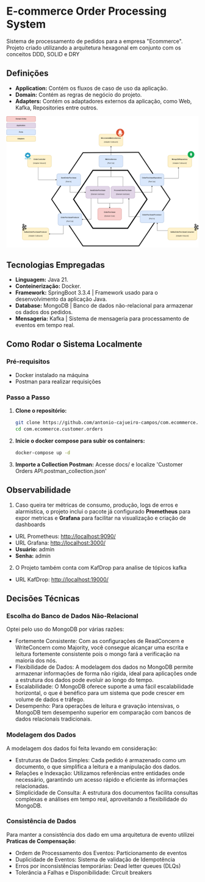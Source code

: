 # E-commerce Order Processing System

Sistema de processamento de pedidos para a empresa "Ecommerce".
Projeto criado utilizando a arquitetura hexagonal em conjunto com os conceitos DDD, SOLID e DRY

## Definições
* **Application:** Contém os fluxos de caso de uso da aplicação.
* **Domain:** Contém as regras de negócio do projeto.
* **Adapters:** Contém os adaptadores externos da aplicação, como Web, Kafka, Repositories entre outros.

<p align="center">
    <img src="https://github.com/antonio-cajueiro-campos/com.ecommerce.customer.orders/blob/main/docs/hexagon-archtecture.drawio.png?raw=true" alt="Project Architecture">
</p>

## Tecnologias Empregadas
* **Linguagem:** Java 21.
* **Conteinerização:** Docker.
* **Framework:** SpringBoot 3.3.4 | Framework usado para o desenvolvimento da aplicação Java.
* **Database:** MongoDB | Banco de dados não-relacional para armazenar os dados dos pedidos.
* **Mensageria:** Kafka | Sistema de mensageria para processamento de eventos em tempo real.

## Como Rodar o Sistema Localmente

### Pré-requisitos

- Docker instalado na máquina
- Postman para realizar requisições

### Passo a Passo

1. **Clone o repositório:**

   ```bash
   git clone https://github.com/antonio-cajueiro-campos/com.ecommerce.customer.orders.git
   cd com.ecommerce.customer.orders
   ```

2. **Inicie o docker compose para subir os containers:**
   ```bash
   docker-compose up -d
   ```

2. **Importe a Collection Postman:**
   Acesse docs/ e localize 'Customer Orders API.postman_collection.json'
   
## Observabilidade
1. Caso queira ter métricas de consumo, produção, logs de erros e alarmistica, o projeto inclui o pacote já configurado **Prometheus** para expor metricas e **Grafana** para facilitar na visualização e criação de dashboards
- URL Prometheus: [http://localhost:9090/](http://localhost:9090/)
- URL Grafana: [http://localhost:3000/](http://localhost:3000/)
- **Usuário:** admin
- **Senha:** admin

2. O Projeto também conta com KafDrop para analise de tópicos kafka
- URL KafDrop: [http://localhost:19000/](http://localhost:19000/)


## Decisões Técnicas
### Escolha do Banco de Dados Não-Relacional
Optei pelo uso do MongoDB por várias razões:

- Fortemente Consistente: Com as configurações de ReadConcern e WriteConcern como Majority, você consegue alcançar uma escrita e leitura fortemente consistente pois o mongo fará a verificação na maioria dos nós.
- Flexibilidade de Dados: A modelagem dos dados no MongoDB permite armazenar informações de forma não rígida, ideal para aplicações onde a estrutura dos dados pode evoluir ao longo do tempo.
- Escalabilidade: O MongoDB oferece suporte a uma fácil escalabilidade horizontal, o que é benéfico para um sistema que pode crescer em volume de dados e tráfego.
- Desempenho: Para operações de leitura e gravação intensivas, o MongoDB tem desempenho superior em comparação com bancos de dados relacionais tradicionais.

### Modelagem dos Dados
A modelagem dos dados foi feita levando em consideração:

- Estruturas de Dados Simples: Cada pedido é armazenado como um documento, o que simplifica a leitura e a manipulação dos dados.
- Relações e Indexação: Utilizamos referências entre entidades onde necessário, garantindo um acesso rápido e eficiente às informações relacionadas.
- Simplicidade de Consulta: A estrutura dos documentos facilita consultas complexas e análises em tempo real, aproveitando a flexibilidade do MongoDB.

### Consistência de Dados
Para manter a consistência dos dado em uma arquitetura de evento utilizei **Praticas de Compensação**:

- Ordem de Processamento dos Eventos: Particionamento de eventos
- Duplicidade de Eventos: Sistema de validação de Idempotência
- Erros por inconsistências temporárias: Dead letter queues (DLQs)
- Tolerância a Falhas e Disponibilidade: Circuit breakers
